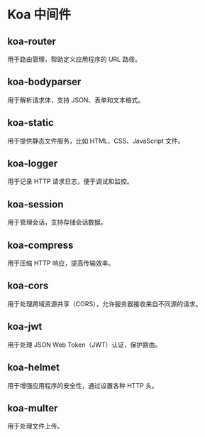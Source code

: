 # Koa 中间件

## koa-router

用于路由管理，帮助定义应用程序的 URL 路径。

## koa-bodyparser

用于解析请求体，支持 JSON、表单和文本格式。

## koa-static

用于提供静态文件服务，比如 HTML、CSS、JavaScript 文件。

## koa-logger

用于记录 HTTP 请求日志，便于调试和监控。

## koa-session

用于管理会话，支持存储会话数据。

## koa-compress

用于压缩 HTTP 响应，提高传输效率。

## koa-cors

用于处理跨域资源共享（CORS），允许服务器接收来自不同源的请求。

## koa-jwt

用于处理 JSON Web Token（JWT）认证，保护路由。

## koa-helmet

用于增强应用程序的安全性，通过设置各种 HTTP 头。

## koa-multer

用于处理文件上传。
